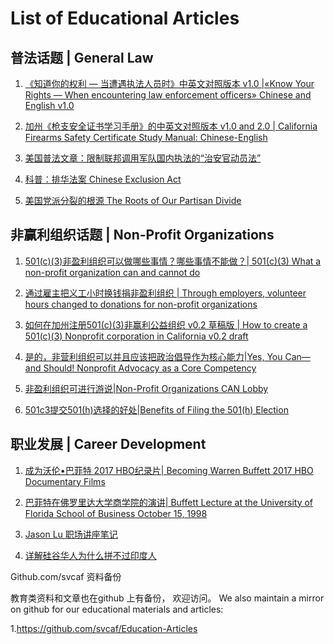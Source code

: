 # List of Educational Articles

## 普法话题 | General Law


1. [《知道你的权利 — 当遭遇执法人员时》中英文对照版本 v1.0 |«Know Your Rights — When encountering law enforcement officers» Chinese and English v1.0](https://github.com/svcaf/Education-Articles/blob/master/Articles/%E3%80%8A%E7%9F%A5%E9%81%93%E4%BD%A0%E7%9A%84%E6%9D%83%E5%88%A9%20%E2%80%94%20%E5%BD%93%E9%81%AD%E9%81%87%E6%89%A7%E6%B3%95%E4%BA%BA%E5%91%98%E6%97%B6%E3%80%8B%E4%B8%AD%E8%8B%B1%E6%96%87%E5%AF%B9%E7%85%A7%E7%89%88%E6%9C%AC%20v1.0%20%7C%C2%ABKnow%20Your%20Rights%20%E2%80%94%20When%20encountering%20law%20enforcement%20officers%C2%BB%20Chinese%20and%20English%20v1.0.md)

2. [加州《枪支安全证书学习手册》的中英文对照版本 v1.0 and 2.0 | California Firearms Safety Certificate Study Manual: Chinese-English](https://github.com/svcaf/Education-Articles/blob/master/Articles/%E5%8A%A0%E5%B7%9E%E3%80%8A%E6%9E%AA%E6%94%AF%E5%AE%89%E5%85%A8%E8%AF%81%E4%B9%A6%E5%AD%A6%E4%B9%A0%E6%89%8B%E5%86%8C%E3%80%8B%E7%9A%84%E4%B8%AD%E8%8B%B1%E6%96%87%E5%AF%B9%E7%85%A7%E7%89%88%E6%9C%AC%20v1.0%20and%202.0%20%7C%20California%20Firearms%20Safety%20Certificate%20Study%20Manual:%20Chinese-English.md)

3. [美国普法文章：限制联邦调用军队国内执法的“治安官动员法”](https://github.com/svcaf/Education-Articles/blob/master/Articles/%E7%BE%8E%E5%9B%BD%E6%99%AE%E6%B3%95%E6%96%87%E7%AB%A0%EF%BC%9A%E9%99%90%E5%88%B6%E8%81%94%E9%82%A6%E8%B0%83%E7%94%A8%E5%86%9B%E9%98%9F%E5%9B%BD%E5%86%85%E6%89%A7%E6%B3%95%E7%9A%84%E2%80%9C%E6%B2%BB%E5%AE%89%E5%AE%98%E5%8A%A8%E5%91%98%E6%B3%95%E2%80%9D.md)

4. [科普：排华法案 Chinese Exclusion Act](https://github.com/svcaf/Education-Articles/blob/master/Articles/%E7%A7%91%E6%99%AE%EF%BC%9A%E6%8E%92%E5%8D%8E%E6%B3%95%E6%A1%88%20Chinese%20Exclusion%20Act%20.md) 

5. [美国党派分裂的根源 The Roots of Our Partisan Divide](https://github.com/svcaf/Education-Articles/blob/master/Articles/%E7%BE%8E%E5%9B%BD%E5%85%9A%E6%B4%BE%E5%88%86%E8%A3%82%E7%9A%84%E6%A0%B9%E6%BA%90%20The%20Roots%20of%20Our%20Partisan%20Divide.md)



## 非赢利组织话题 | Non-Profit Organizations

1. [501(c)(3)非盈利组织可以做哪些事情？哪些事情不能做？| 501(c)(3) What a non-profit organization can and cannot do](https://github.com/svcaf/Education-Articles/blob/master/Articles/501(c)(3)%E9%9D%9E%E7%9B%88%E5%88%A9%E7%BB%84%E7%BB%87%E5%8F%AF%E4%BB%A5%E5%81%9A%E5%93%AA%E4%BA%9B%E4%BA%8B%E6%83%85%EF%BC%9F%E5%93%AA%E4%BA%9B%E4%BA%8B%E6%83%85%E4%B8%8D%E8%83%BD%E5%81%9A%EF%BC%9F%7C%20501(c)(3)%20What%20a%20non-profit%20organization%20can%20and%20cannot%20do.md)

2. [通过雇主把义工小时换钱捐非盈利组织 | Through employers, volunteer hours changed to donations for non-profit organizations](https://github.com/svcaf/Education-Articles/blob/master/Articles/%E9%80%9A%E8%BF%87%E9%9B%87%E4%B8%BB%E6%8A%8A%E4%B9%89%E5%B7%A5%E5%B0%8F%E6%97%B6%E6%8D%A2%E9%92%B1%E6%8D%90%E9%9D%9E%E7%9B%88%E5%88%A9%E7%BB%84%E7%BB%87%20%7C%20Through%20employers%2C%20volunteer%20hours%20changed%20to%20donations%20for%20non-profit%20organizations.md)

3. [如何在加州注册501(c)(3)非赢利公益组织 v0.2 草稿版 | How to create a 501(c)(3) Nonprofit corporation in California v0.2 draft](http://tinyurl.com/howto501c3)

4. [是的，非营利组织可以并且应该把政治倡导作为核心能力|Yes, You Can—and Should! Nonprofit Advocacy as a Core Competency](https://github.com/svcaf/Education-Articles/blob/master/Articles/%E6%98%AF%E7%9A%84%EF%BC%8C%E9%9D%9E%E8%90%A5%E5%88%A9%E7%BB%84%E7%BB%87%E5%8F%AF%E4%BB%A5%E5%B9%B6%E4%B8%94%E5%BA%94%E8%AF%A5%E6%8A%8A%E6%94%BF%E6%B2%BB%E5%80%A1%E5%AF%BC%E4%BD%9C%E4%B8%BA%E6%A0%B8%E5%BF%83%E8%83%BD%E5%8A%9B%7CYes%2C%20You%20Can%E2%80%94and%20Should!%20Nonprofit%20Advocacy%20as%20a%20Core%20Competency.md)

5. [非盈利组织可进行游说|Non-Profit Organizations CAN Lobby](https://github.com/svcaf/Education-Articles/blob/master/Articles/%E9%9D%9E%E7%9B%88%E5%88%A9%E7%BB%84%E7%BB%87%E5%8F%AF%E8%BF%9B%E8%A1%8C%E6%B8%B8%E8%AF%B4%7CNon-Profit%20Organizations%20CAN%20Lobby.md)

6. [501c3提交501(h)选择的好处|Benefits of Filing the 501(h) Election](https://github.com/svcaf/Education-Articles/blob/master/Articles/501c3%E6%8F%90%E4%BA%A4501(h)%E9%80%89%E6%8B%A9%E7%9A%84%E5%A5%BD%E5%A4%84%7CBenefits%20of%20Filing%20the%20501(h)%20Election.md)



## 职业发展 | Career Development 

1. [成为沃伦•巴菲特 2017 HBO纪录片| Becoming Warren Buffett 2017 HBO Documentary Films](https://github.com/svcaf/Education-Articles/blob/master/Articles/%E6%88%90%E4%B8%BA%E6%B2%83%E4%BC%A6%E2%80%A2%E5%B7%B4%E8%8F%B2%E7%89%B9%202017%20HBO%E7%BA%AA%E5%BD%95%E7%89%87%7C%20Becoming%20Warren%20Buffett%202017%20HBO%20Documentary%20Films.md)

2. [巴菲特在佛罗里达大学商学院的演讲| Buffett Lecture at the University of Florida School of Business October 15, 1998](https://docs.google.com/document/d/1wgtw63irGrvu_lbMp2wMuVufXC8Cn-47VJ9m9U8bT2A/edit?ts=5dfa35ab) 

3. [Jason Lu 职场讲座笔记](https://github.com/svcaf/Education-Articles/blob/master/Articles/Jason%20Lu%20%E8%81%8C%E5%9C%BA%E8%AE%B2%E5%BA%A7%E7%AC%94%E8%AE%B0.md)

4. [详解硅谷华人为什么拼不过印度人](https://mp.weixin.qq.com/s/rm9US1bQ8cqb4HrOkTKfZA)



Github.com/svcaf 资料备份

教育类资料和文章也在github 上有备份， 欢迎访问。 We also maintain a mirror on github for our educational materials and articles:

1.https://github.com/svcaf/Education-Articles

